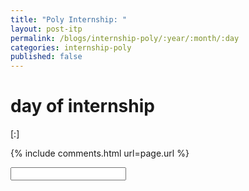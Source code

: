```yaml
---
title: "Poly Internship: "
layout: post-itp
permalink: /blogs/internship-poly/:year/:month/:day
categories: internship-poly
published: false
---
```

#  day of internship

<span class="timestamp">[:]</span>


{% include comments.html url=page.url %}

<input id="password-input" type="password" class="text-secret" onkeyup="unlock()">

<span class="disable-selection" id="truth" style="display:block;"></span>
